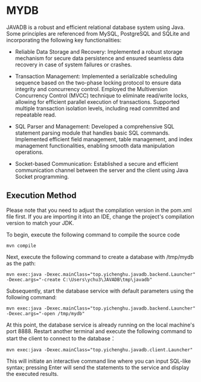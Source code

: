 # MYDB

JAVADB is a robust and efficient relational database system using Java. Some principles are referenced from MySQL, PostgreSQL and SQLite  and incorporating the following key functionalities:

- Reliable Data Storage and Recovery: Implemented a robust storage mechanism for secure data persistence and ensured seamless data         
  recovery in case of system failures or crashes.

- Transaction Management: Implemented a serializable scheduling sequence based on the two-phase locking protocol to ensure data integrity 
  and concurrency control. Employed the Multiversion Concurrency Control (MVCC) technique to eliminate read/write locks, allowing for efficient parallel execution of transactions. Supported multiple transaction isolation levels, including read committed and repeatable read.

- SQL Parser and Management: Developed a comprehensive SQL statement parsing module that handles basic SQL commands. Implemented efficient 
  field management, table management, and index management functionalities, enabling smooth data manipulation operations.

- Socket-based Communication: Established a secure and efficient communication channel between the server and the client using Java 
  Socket programming. 

## Execution Method

Please note that you need to adjust the compilation version in the pom.xml file first. If you are importing it into an IDE, change the project's compilation version to match your JDK.

To begin, execute the following command to compile the source code

```shell
mvn compile
```

Next, execute the following command to create a database with /tmp/mydb as the path:

```shell
mvn exec:java -Dexec.mainClass="top.yichenghu.javadb.backend.Launcher" -Dexec.args="-create C:\Users\ychu3\JAVADB\tmp\javadb"
```

Subsequently, start the database service with default parameters using the following command:

```shell
mvn exec:java -Dexec.mainClass="top.yichenghu.javadb.backend.Launcher" -Dexec.args="-open /tmp/mydb"
```

At this point, the database service is already running on the local machine's port 8888. Restart another terminal and execute the following command to start the client to connect to the database：

```shell
mvn exec:java -Dexec.mainClass="top.yichenghu.javadb.client.Launcher"
```

This will initiate an interactive command line where you can input SQL-like syntax; pressing Enter will send the statements to the service and display the executed results.

